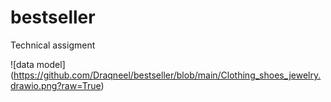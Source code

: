 # bestseller
Technical assigment  

![data model] (https://github.com/Draqneel/bestseller/blob/main/Clothing_shoes_jewelry.drawio.png?raw=True)
